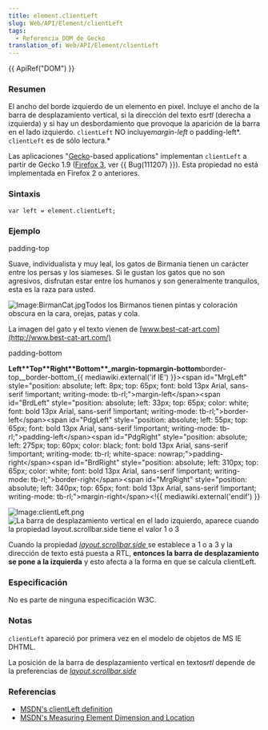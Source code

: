 ```yaml
---
title: element.clientLeft
slug: Web/API/Element/clientLeft
tags:
  - Referencia_DOM_de_Gecko
translation_of: Web/API/Element/clientLeft
---
```

{{ ApiRef("DOM") }}

### Resumen

El ancho del borde izquierdo de un elemento en pixel. Incluye el ancho de la barra de desplazamiento vertical, si la dirección del texto es*rtl* (derecha a izquierda) y si hay un desbordamiento que provoque la aparición de la barra en el lado izquierdo. `clientLeft` NO incluye*margin-left* o padding-left*. `clientLeft` es de sólo lectura.*

Las aplicaciones "[Gecko](es/Gecko)-based applications" implementan `clientLeft` a partir de Gecko 1.9 ([Firefox 3](es/Firefox_3), ver {{ Bug(111207) }}). Esta propiedad no está implementada en Firefox 2 o anteriores.

### Sintaxis

```
var left = element.clientLeft;
```

### Ejemplo

padding-top

Suave, individualista y muy leal, los gatos de Birmania tienen un carácter entre los persas y los siameses. Si le gustan los gatos que no son agresivos, disfrutan estar entre los humanos y son generalmente tranquilos, esta es la raza para usted.

<img alt="Image:BirmanCat.jpg">Todos los Birmanos tienen pintas y coloración obscura en la cara, orejas, patas y cola.

La imagen del gato y el texto vienen de [www.best-cat-art.com](http://www.best-cat-art.com/)

padding-bottom

**Left\*\***Top\***\*Right\*\***Bottom\*\*_margin-top**margin-bottom**border-top\_\_border-bottom_{{ mediawiki.external('if IE') }}>\<span id="MrgLeft" style="position: absolute; left: 8px; top: 65px; font: bold 13px Arial, sans-serif !important; writing-mode: tb-rl;">margin-left\</span>\<span id="BrdLeft" style="position: absolute; left: 33px; top: 65px; color: white; font: bold 13px Arial, sans-serif !important; writing-mode: tb-rl;">border-left\</span>\<span id="PdgLeft" style="position: absolute; left: 55px; top: 65px; font: bold 13px Arial, sans-serif !important; writing-mode: tb-rl;">padding-left\</span>\<span id="PdgRight" style="position: absolute; left: 275px; top: 60px; color: black; font: bold 13px Arial, sans-serif !important; writing-mode: tb-rl; white-space: nowrap;">padding-right\</span>\<span id="BrdRight" style="position: absolute; left: 310px; top: 65px; color: white; font: bold 13px Arial, sans-serif !important; writing-mode: tb-rl;">border-right\</span>\<span id="MrgRight" style="position: absolute; left: 340px; top: 65px; font: bold 13px Arial, sans-serif !important; writing-mode: tb-rl;">margin-right\</span>\<!{{ mediawiki.external('endif') }}

<img alt="Image:clientLeft.png">

<img alt="La barra de desplazamiento vertical en el lado izquierdo, aparece cuando la propiedad layout.scrollbar.side tiene el valor 1 o 3">

Cuando la propiedad [_layout.scrollbar.side_ ](http://kb.mozillazine.org/Layout.scrollbar.side)se establece a 1 o a 3 y la dirección de texto está puesta a RTL, **entonces la barra de desplazamiento se pone a la izquierda** y esto afecta a la forma en que se calcula clientLeft.

### Especificación

No es parte de ninguna especificación W3C.

### Notas

`clientLeft` apareció por primera vez en el modelo de objetos de MS IE DHTML.

La posición de la barra de desplazamiento vertical en textos*rtl* depende de la preferencias de [_layout.scrollbar.side_](http://kb.mozillazine.org/Layout.scrollbar.side)

### Referencias

- [MSDN's clientLeft definition](http://msdn.microsoft.com/workshop/author/dhtml/reference/properties/clientleft.asp?frame=true)
- [MSDN's Measuring Element Dimension and Location](http://msdn.microsoft.com/workshop/author/om/measuring.asp)
